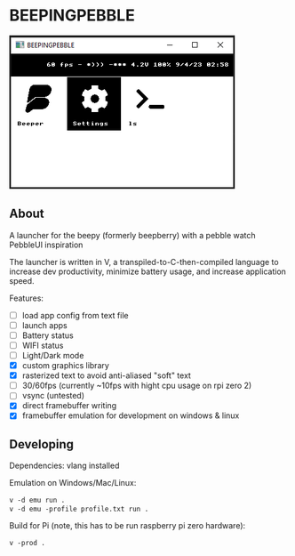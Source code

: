 # BEEPINGPEBBLE

![Screenshot](doc/image.png)

## About

A launcher for the beepy (formerly beepberry) with a pebble watch PebbleUI inspiration

The launcher is written in V, a transpiled-to-C-then-compiled language to increase dev productivity, minimize battery usage, and increase application speed.

Features:

- [ ] load app config from text file
- [ ] launch apps
- [ ] Battery status
- [ ] WIFI status
- [ ] Light/Dark mode
- [x] custom graphics library
- [x] rasterized text to avoid anti-aliased "soft" text
- [ ] 30/60fps (currently ~10fps with hight cpu usage on rpi zero 2)
- [ ] vsync (untested)
- [x] direct framebuffer writing
- [x] framebuffer emulation for development on windows & linux

## Developing

Dependencies: vlang installed

Emulation on Windows/Mac/Linux:

```
v -d emu run .
v -d emu -profile profile.txt run .
```

Build for Pi (note, this has to be run raspberry pi zero hardware):

```
v -prod .
```
